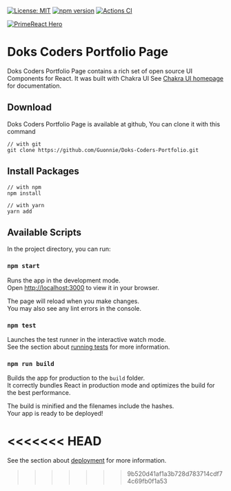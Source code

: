 
[![License: MIT](https://img.shields.io/badge/License-MIT-yellow.svg)](https://opensource.org/licenses/MIT)
[![npm version](https://badge.fury.io/js/primereact.svg)](https://badge.fury.io/js/primereact)
[![Actions CI](https://github.com/primefaces/primereact/workflows/NodeJS%20CI/badge.svg)](https://github.com/primefaces/primereact/actions/workflows/node.js.yml)

[![PrimeReact Hero](https://firebasestorage.googleapis.com/v0/b/medical-app-e829e.appspot.com/o/DaventyPreview.png?alt=media&token=7da772e1-6814-4899-968a-f4321b016c9b)](https://daventy-agency.herokuapp.com/)

# Doks Coders Portfolio Page

Doks Coders Portfolio Page contains a rich set of open source UI Components for React. It was built with Chakra UI See [Chakra UI homepage](https://chakra-ui.com/) for documentation.

## Download

Doks Coders Portfolio Page is available at github, You can clone it with this command

```
// with git
git clone https://github.com/Guonnie/Doks-Coders-Portfolio.git
```

## Install Packages
```
// with npm
npm install

// with yarn
yarn add 
```


## Available Scripts

In the project directory, you can run:

### `npm start`

Runs the app in the development mode.\
Open [http://localhost:3000](http://localhost:3000) to view it in your browser.

The page will reload when you make changes.\
You may also see any lint errors in the console.

### `npm test`

Launches the test runner in the interactive watch mode.\
See the section about [running tests](https://facebook.github.io/create-react-app/docs/running-tests) for more information.

### `npm run build`

Builds the app for production to the `build` folder.\
It correctly bundles React in production mode and optimizes the build for the best performance.

The build is minified and the filenames include the hashes.\
Your app is ready to be deployed!

<<<<<<< HEAD
=======
See the section about [deployment](https://facebook.github.io/create-react-app/docs/deployment) for more information.

>>>>>>> 9b520d41af1a3b728d783714cdf74c69fb0f1a53
